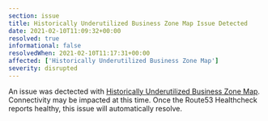 ```yaml
---
section: issue
title: Historically Underutilized Business Zone Map Issue Detected
date: 2021-02-10T11:09:32+00:00
resolved: true
informational: false
resolvedWhen: 2021-02-10T11:17:31+00:00
affected: ['Historically Underutilized Business Zone Map']
severity: disrupted
---
```

An issue was dectected with [Historically Underutilized Business Zone Map](https://maps.certify.sba.gov).  Connectivity may be impacted at this time.  Once the Route53 Healthcheck reports healthy, this issue will automatically resolve.
